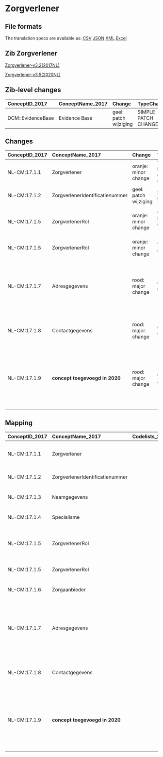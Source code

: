 # Zorgverlener
## File formats

The translation specs are available as: 
[CSV](../csv/Zorgverlener.csv) [JSON](../json/Zorgverlener.json) [XML](../xml/Zorgverlener.xml) [Excel](../excel/Zorgverlener.xlsx)



## Zib Zorgverlener

[Zorgverlener-v3.2(2017NL)](https://zibs.nl/wiki/Zorgverlener-v3.2(2017NL))

[Zorgverlener-v3.5(2020NL)](https://zibs.nl/wiki/Zorgverlener-v3.5(2020NL))







## Zib-level changes

| ConceptID_2017    | ConceptName_2017   | Change                | TypeChange          | Omschrijving                         |
|:------------------|:-------------------|:----------------------|:--------------------|:-------------------------------------|
| DCM::EvidenceBase | Evidence Base      | geel: patch wijziging | SIMPLE PATCH CHANGE | Tekstwijziging defintie van concept. |

## Changes

| ConceptID_2017   | ConceptName_2017                | Change                | TypeChange                         | Impact_heen   | TRANSLATIE_spec_heen                                              | Impact_terug   | TRANSLATIE_spec_terug                                                                                             | Omschrijving                                                                                                                        |
|:-----------------|:--------------------------------|:----------------------|:-----------------------------------|:--------------|:------------------------------------------------------------------|:---------------|:------------------------------------------------------------------------------------------------------------------|:------------------------------------------------------------------------------------------------------------------------------------|
| NL-CM:17.1.1     | Zorgverlener                    | oranje: minor change  | TERMINOLOGY MAPPING CONCEPT CHANGE | Medium        | SCT DefintionCode [blank] -> [223366009 Gezondheidszorgpersoneel] | Medium         | SCT DefintionCode [223366009 Gezondheidszorgpersoneel] -> [blank]                                                 | SNOMED CT DefintionCode concept aangepast                                                                                           |
| NL-CM:17.1.2     | ZorgverlenerIdentificatienummer | geel: patch wijziging | SIMPLE PATCH CHANGE                | Low           |                                                                   | Low            |                                                                                                                   | Tekstwijziging defintie van concept.                                                                                                |
| NL-CM:17.1.5     | ZorgverlenerRol                 | oranje: minor change  | CONCEPT NAME CHANGED (NL)          | Medium        | ZorgverlenersRol->ZorgverlenerRol                                 | Medium         | ZorgverlenerRol->ZorgverlenersRol                                                                                 | Naam van het dataelement ZorgverlenersRol is gewijzigd in ZorgverlenerRol                                                           |
| NL-CM:17.1.5     | ZorgverlenerRol                 | oranje: minor change  | VALUESET CHANGES                   | Low           | valuesets 2017 -> valueset 2020 regel                             | Medium         | valuesets 2017 <- valueset 2020 regel                                                                             | Codelijst is uitgebreid met rol 'casemanager'                                                                                       |
| NL-CM:17.1.7     | Adresgegevens                   | rood: major change    | CARDINALITY CHANGE                 | Low           | ZERO-TO-ONE TO ZERO-TO-MANY                                       | High           | ZERO-TO-MANY TO ZERO-TO-ONE                                                                                       | Kardinaliteit adresgegevens in de zib's Zorgverlener, Zorgaanbieder en Contactpersoon verruimt van 0..1 naar 0..*                   |
| NL-CM:17.1.8     | Contactgegevens                 | rood: major change    | CARDINALITY CHANGE                 | High          | ZERO-TO-MANY TO ZERO-TO-ONE                                       | Low            | ZERO-TO-ONE TO ZERO-TO-MANY                                                                                       | Kardinaliteit element Contactgegevens gewijzigd van 0..*, naar 0..1                                                                 |
| NL-CM:17.1.9     | **concept toegevoegd in 2020**  | rood: major change    | CONCEPT ADDITION                   | Low           |                                                                   | High           | IF [blank]source->target ELSE [toon en stuur de inhoud van dit data item als vrije tekst naar een 2017 ontvanger] | Element Geslacht toegevoegd aan de zib Zorgverlener met een waardelijst die overeenkomt met de Geslachtcodeljst van de zib Patiënt. |

## Mapping

| ConceptID_2017   | ConceptName_2017                | Codelists_2017   | Change                  | ConceptID_2020   | ConceptName_2020                | Codelists_2020   | Bits     | Omschrijving                                                                                                                        | TypeChange                         | Impact_heen   | TRANSLATIE_spec_heen                                              | Impact_terug   | TRANSLATIE_spec_terug                                                                                             |
|:-----------------|:--------------------------------|:-----------------|:------------------------|:-----------------|:--------------------------------|:-----------------|:---------|:------------------------------------------------------------------------------------------------------------------------------------|:-----------------------------------|:--------------|:------------------------------------------------------------------|:---------------|:------------------------------------------------------------------------------------------------------------------|
| NL-CM:17.1.1     | Zorgverlener                    |                  | oranje: minor change    | NL-CM:17.1.1     | Zorgverlener                    |                  | ZIB-1189 | SNOMED CT DefintionCode concept aangepast                                                                                           | TERMINOLOGY MAPPING CONCEPT CHANGE | Medium        | SCT DefintionCode [blank] -> [223366009 Gezondheidszorgpersoneel] | Medium         | SCT DefintionCode [223366009 Gezondheidszorgpersoneel] -> [blank]                                                 |
| NL-CM:17.1.2     | ZorgverlenerIdentificatienummer |                  | geel: patch wijziging   | NL-CM:17.1.2     | ZorgverlenerIdentificatienummer |                  | ZIB-899  | Tekstwijziging defintie van concept.                                                                                                | SIMPLE PATCH CHANGE                | Low           |                                                                   | Low            |                                                                                                                   |
| NL-CM:17.1.3     | Naamgegevens                    |                  | groen: geen wijzigingen | NL-CM:17.1.3     | Interventie                     |                  |          |                                                                                                                                     | NO CHANGE                          |               |                                                                   |                |                                                                                                                   |
| NL-CM:17.1.4     | Specialisme                     |                  | groen: geen wijzigingen | NL-CM:17.1.4     | Specialisme                     |                  |          |                                                                                                                                     | NO CHANGE                          |               |                                                                   |                |                                                                                                                   |
| NL-CM:17.1.5     | ZorgverlenerRol                 |                  | oranje: minor change    | NL-CM:17.1.5     | ZorgverlenerRol                 |                  | ZIB-704  | Naam van het dataelement ZorgverlenersRol is gewijzigd in ZorgverlenerRol                                                           | CONCEPT NAME CHANGED (NL)          | Medium        | ZorgverlenersRol->ZorgverlenerRol                                 | Medium         | ZorgverlenerRol->ZorgverlenersRol                                                                                 |
| NL-CM:17.1.5     | ZorgverlenerRol                 |                  | oranje: minor change    | NL-CM:17.1.5     | ZorgverlenerRol                 |                  | ZIB-759  | Codelijst is uitgebreid met rol 'casemanager'                                                                                       | VALUESET CHANGES                   | Low           | valuesets 2017 -> valueset 2020 regel                             | Medium         | valuesets 2017 <- valueset 2020 regel                                                                             |
| NL-CM:17.1.6     | Zorgaanbieder                   |                  | groen: geen wijzigingen | NL-CM:17.1.6     | Zorgaanbieder                   |                  |          |                                                                                                                                     | NO CHANGE                          |               |                                                                   |                |                                                                                                                   |
| NL-CM:17.1.7     | Adresgegevens                   |                  | rood: major change      | NL-CM:17.1.7     | Adresgegevens                   |                  | ZIB-960  | Kardinaliteit adresgegevens in de zib's Zorgverlener, Zorgaanbieder en Contactpersoon verruimt van 0..1 naar 0..*                   | CARDINALITY CHANGE                 | Low           | ZERO-TO-ONE TO ZERO-TO-MANY                                       | High           | ZERO-TO-MANY TO ZERO-TO-ONE                                                                                       |
| NL-CM:17.1.8     | Contactgegevens                 |                  | rood: major change      | NL-CM:17.1.8     | Contactgegevens                 |                  | ZIB-952  | Kardinaliteit element Contactgegevens gewijzigd van 0..*, naar 0..1                                                                 | CARDINALITY CHANGE                 | High          | ZERO-TO-MANY TO ZERO-TO-ONE                                       | Low            | ZERO-TO-ONE TO ZERO-TO-MANY                                                                                       |
| NL-CM:17.1.9     | **concept toegevoegd in 2020**  |                  | rood: major change      | NL-CM:17.1.9     | Geslacht                        |                  | ZIB-1142 | Element Geslacht toegevoegd aan de zib Zorgverlener met een waardelijst die overeenkomt met de Geslachtcodeljst van de zib Patiënt. | CONCEPT ADDITION                   | Low           |                                                                   | High           | IF [blank]source->target ELSE [toon en stuur de inhoud van dit data item als vrije tekst naar een 2017 ontvanger] |

